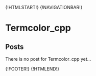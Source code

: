 {!HTMLSTART!}
{!NAVIGATIONBAR!}

# Termcolor_cpp 

## Posts

There is no post for Termcolor_cpp yet...

{!FOOTER!}
{!HTMLEND!}
